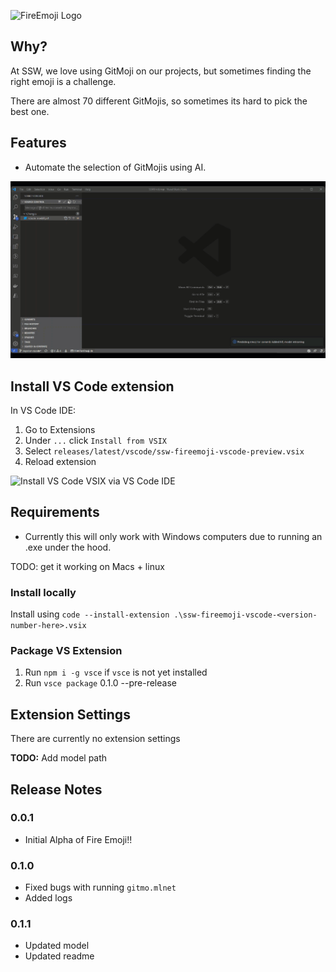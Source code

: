 ![FireEmoji Logo](https://user-images.githubusercontent.com/38869720/150602490-4beb2988-712d-472f-a916-c3eaad6d0279.png)

## Why?

At SSW, we love using GitMoji on our projects, but sometimes finding the right emoji is a challenge.

There are almost 70 different GitMojis, so sometimes its hard to pick the best one.

## Features

- Automate the selection of GitMojis using AI.

![Install VS Code VSIX via VS Code IDE](https://raw.githubusercontent.com/SSWConsulting/SSW.FireEmoji/main/images/use-vscode.gif)


## Install VS Code extension

In VS Code IDE:

1. Go to Extensions
2. Under `...` click `Install from VSIX`
3. Select `releases/latest/vscode/ssw-fireemoji-vscode-preview.vsix`
4. Reload extension

![Install VS Code VSIX via VS Code IDE](https://raw.githubusercontent.com/SSWConsulting/SSW.FireEmoji/main/images/install-vscode.gif)

## Requirements

- Currently this will only work with Windows computers due to running an .exe under the hood. 

TODO: get it working on Macs + linux

### Install locally

Install using `code --install-extension .\ssw-fireemoji-vscode-<version-number-here>.vsix`

### Package VS Extension

1. Run `npm i -g vsce` if `vsce` is not yet installed
2. Run `vsce package` 0.1.0 --pre-release

## Extension Settings

There are currently no extension settings

**TODO:** Add model path


## Release Notes


### 0.0.1

- Initial Alpha of Fire Emoji!!

### 0.1.0

- Fixed bugs with running `gitmo.mlnet`
- Added logs

### 0.1.1

- Updated model
- Updated readme
